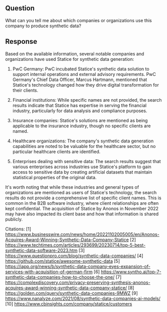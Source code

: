 ## Question

What can you tell me about which companies or organizations use this company to produce synthetic data?

## Response

Based on the available information, several notable companies and organizations have used Statice for synthetic data generation:

1. PwC Germany: PwC incubated Statice's synthetic data solution to support internal operations and external advisory requirements. PwC Germany's Chief Data Officer, Marcus Hartmann, mentioned that Statice's technology changed how they drive digital transformation for their clients.

2. Financial institutions: While specific names are not provided, the search results indicate that Statice has expertise in serving the financial industry, particularly for data analysis and compliance purposes.

3. Insurance companies: Statice's solutions are mentioned as being applicable to the insurance industry, though no specific clients are named.

4. Healthcare organizations: The company's synthetic data generation capabilities are noted to be valuable for the healthcare sector, but no particular healthcare clients are identified.

5. Enterprises dealing with sensitive data: The search results suggest that various enterprises across industries use Statice's platform to gain access to sensitive data by creating artificial datasets that maintain statistical properties of the original data.

It's worth noting that while these industries and general types of organizations are mentioned as users of Statice's technology, the search results do not provide a comprehensive list of specific client names. This is common in the B2B software industry, where client relationships are often kept confidential. The acquisition of Statice by Anonos in November 2022 may have also impacted its client base and how that information is shared publicly.

Citations:
[1] https://www.businesswire.com/news/home/20221102005005/en/Anonos-Acquires-Award-Winning-Synthetic-Data-Company-Statice
[2] https://www.techtimes.com/articles/293699/20230714/top-5-best-synthetic-data-software-2023.htm
[3] https://www.questionpro.com/blog/synthetic-data-companies/
[4] https://github.com/statice/awesome-synthetic-data
[5] https://iapp.org/news/b/synthetic-data-company-eyes-expansion-of-services-with-acquisition-of-german-firm
[6] https://www.syntho.ai/top-7-synthetic-data-companies-how-to-choose-the-one/
[7] https://complexdiscovery.com/privacy-preserving-synthesis-anonos-acquires-award-winning-synthetic-data-company-statice/
[8] https://golden.com/query/synthetic-data-companies-9MWZ
[9] https://www.nanalyze.com/2021/08/synthetic-data-companies-ai-models/
[10] https://www.cbinsights.com/company/statice/customers
